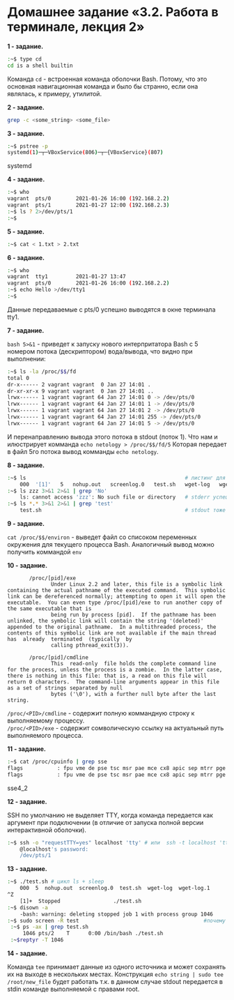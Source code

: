 # Домашнее задание «3.2. Работа в терминале, лекция 2»

**1 - задание.**

```bash
:~$ type cd
cd is a shell builtin
```
Команда `cd` - встроенная команда оболочки Bash. Потому, что это основная навигационная команда и было бы странно, если она являлась, к примеру, утилитой.


**2 - задание.**

```bash
grep -c <some_string> <some_file>
```
  
**3 - задание.**

```bash
:~$ pstree -p
systemd(1)─┬─VBoxService(806)─┬─{VBoxService}(807)
```
systemd


**4 - задание.**    

```bash
:~$ who
vagrant  pts/0        2021-01-26 16:00 (192.168.2.2)
vagrant  pts/1        2021-01-27 12:00 (192.168.2.3)
:~$ ls ? 2>/dev/pts/1
:~$ 
```


**5 - задание.**

```bash
:~$ cat < 1.txt > 2.txt
```


**6 - задание.**

```bash
:~$ who
vagrant  tty1         2021-01-27 13:47
vagrant  pts/0        2021-01-26 16:00 (192.168.2.2)
:~$ echo Hello >/dev/tty1
:~$ 
```
Данные передаваемые с pts/0 успешно выводятся в окне терминала tty1.


**7 - задание.**

`bash 5>&1` - приведет к запуску нового интерпритатора Bash c 5 номером потока (дескриптором) вода/вывода, что видно при выполнении:
```bash
:~$ ls -la /proc/$$/fd
total 0
dr-x------ 2 vagrant vagrant  0 Jan 27 14:01 .
dr-xr-xr-x 9 vagrant vagrant  0 Jan 27 14:01 ..
lrwx------ 1 vagrant vagrant 64 Jan 27 14:01 0 -> /dev/pts/0
lrwx------ 1 vagrant vagrant 64 Jan 27 14:01 1 -> /dev/pts/0
lrwx------ 1 vagrant vagrant 64 Jan 27 14:01 2 -> /dev/pts/0
lrwx------ 1 vagrant vagrant 64 Jan 27 14:01 255 -> /dev/pts/0
lrwx------ 1 vagrant vagrant 64 Jan 27 14:01 5 -> /dev/pts/0
```
И перенаправлению вывода этого потока в stdout (поток 1). Что нам и илюстрирует комманда `echo netology > /proc/$$/fd/5`
Которая передает в файл 5го потока вывод комманды `echo netology`.


**8 - задание.**

```bash
:~$ ls                                                   # листинг для понимания
    000  '[1]'   5   nohup.out   screenlog.0   test.sh   wget-log   wget-log.1
:~$ ls zzz 3>&1 2>&1 | grep 'No'
    ls: cannot access 'zzz': No such file or directory   # stderr успешно передался в на pipe
:~$ ls *.* 3>&1 2>&1 | grep 'test'
    test.sh                                              # stdout тоже поступает на pipe
```


**9 - задание.**

`cat /proc/$$/environ` - выведет файл со списоком переменных окружения для текущего процесса Bash. Аналогичный вывод можно получить коммандой `env`


**10 - задание.**
```text
       /proc/[pid]/exe
              Under Linux 2.2 and later, this file is a symbolic link containing the actual pathname of the executed command.  This symbolic link can be dereferenced normally; attempting to open it will open the executable.  You can even type /proc/[pid]/exe to run another copy of the same executable that is
              being run by process [pid].  If the pathname has been unlinked, the symbolic link will contain the string '(deleted)' appended to the original pathname.  In a multithreaded process, the contents of this symbolic link are not available if the main thread  has  already  terminated  (typically  by
              calling pthread_exit(3)).
			  
       /proc/[pid]/cmdline
              This  read-only  file holds the complete command line for the process, unless the process is a zombie.  In the latter case, there is nothing in this file: that is, a read on this file will return 0 characters.  The command-line arguments appear in this file as a set of strings separated by null
              bytes ('\0'), with a further null byte after the last string.
```
`/proc/<PID>/cmdline` - содержит полную коммандную строку к выполняемому процессу.    
`/proc/<PID>/exe` - содержит сомволическую ссылку на актуальный путь выполняемого процесса.    


**11 - задание.**

```bash
:~$ cat /proc/cpuinfo | grep sse
flags           : fpu vme de pse tsc msr pae mce cx8 apic sep mtrr pge mca cmov pat pse36 clflush mmx fxsr sse sse2 ht syscall nx rdtscp lm constant_tsc rep_good nopl xtopology nonstop_tsc cpuid tsc_known_freq pni pclmulqdq ssse3 cx16 pcid sse4_1 sse4_2 x2apic popcnt aes xsave avx rdrand hypervisor lahf_lm pti fsgsbase
flags           : fpu vme de pse tsc msr pae mce cx8 apic sep mtrr pge mca cmov pat pse36 clflush mmx fxsr sse sse2 ht syscall nx rdtscp lm constant_tsc rep_good nopl xtopology nonstop_tsc cpuid tsc_known_freq pni pclmulqdq ssse3 cx16 pcid sse4_1 sse4_2 x2apic popcnt aes xsave avx rdrand hypervisor lahf_lm pti fsgsbase
```
sse4_2


**12 - задание.**

SSH по умолчанию не выделяет TTY, когда команда передается как аргумент при подключении (в отличие от запуска полной версии интерактивной оболочки).

```bash
:~$ ssh -o "requestTTY=yes" localhost 'tty' # или  ssh -t localhost 'tty'
    @localhost's password:
    /dev/pts/1
```


**13 - задание.**

```bash
:~$ ./test.sh # цикл ls + sleep
    000  5  nohup.out  screenlog.0  test.sh  wget-log  wget-log.1
^Z
    [1]+  Stopped                 ./test.sh
:~$ disown -a
    -bash: warning: deleting stopped job 1 with process group 1046
:~$ sudo screen -R test                                        #почему reptyr то работает только под рутом
 :~$ ps -ax | grep test.sh
     1046 pts/2    T      0:00 /bin/bash ./test.sh
 :~$reptyr -T 1046  
```


**14 - задание.**

Команда `tee` принимает данные из одного источника и может сохранять их на выходе в нескольких местах.
Конструкция `echo string | sudo tee /root/new_file` будет работать т.к. в данном случае stdout передается в stdin команде выполняемой с правами root.
